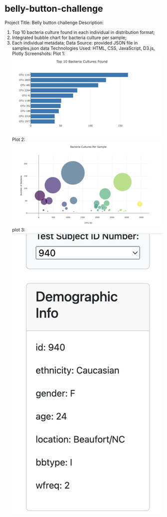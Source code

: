 # belly-button-challenge

Project Title: Belly button challenge
Description: 
1. Top 10 bacteria culture found in each individual in distribution format;
2. Integrated bubble chart for bacteria culture per sample;
3. Each individual metadata;
Data Source: provided JSON file in samples.json data
Technologies Used: HTML, CSS, JavaScript, D3.js, Plotly
Screenshots: 
Plot 1:
![alt text](image.png)
Plot 2:
![alt text](image-1.png)
plot 3:
![alt text](image-2.png)